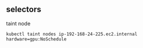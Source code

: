 ## selectors

taint node 

```
kubectl taint nodes ip-192-168-24-225.ec2.internal hardware=gpu:NoSchedule
```
